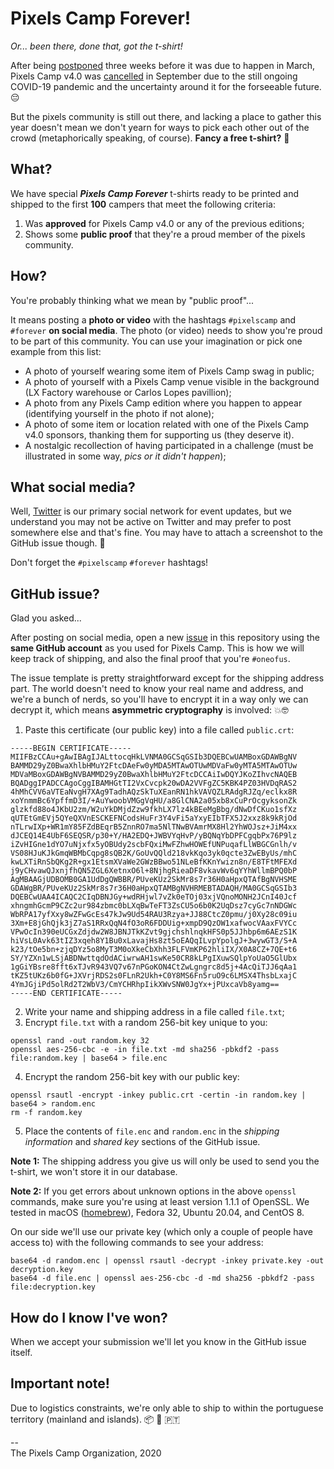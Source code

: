 # Pixels Camp Forever!
_Or... been there, done that, got the t-shirt!_

After being [postponed](https://blog.pixels.camp/pixels-camp-postponed-fddece7ccc4c) three weeks before it was due to happen in March, Pixels Camp v4.0 was [cancelled](https://blog.pixels.camp/) in September due to the still ongoing COVID-19 pandemic and the uncertainty around it for the forseeable future. 😔

But the pixels community is still out there, and lacking a place to gather this year doesn't mean we don't yearn for ways to pick each other out of the crowd (metaphorically speaking, of course). **Fancy a free t-shirt?** 🙂

## What?

We have special **_Pixels Camp Forever_** t-shirts ready to be printed and shipped to the first **100** campers that meet the following criteria:

  1. Was **approved** for Pixels Camp v4.0 or any of the previous editions;
  2. Shows some **public proof** that they're a proud member of the pixels community.

## How?

You're probably thinking what we mean by "public proof"...

It means posting a **photo or video** with the hashtags `#pixelscamp` and `#forever` **on social media**. The photo (or video) needs to show you're proud to be part of this community. You can use your imagination or pick one example from this list:

  * A photo of yourself wearing some item of Pixels Camp swag in public;
  * A photo of yourself with a Pixels Camp venue visible in the background (LX Factory warehouse or Carlos Lopes pavillion);
  * A photo from any Pixels Camp edition where you happen to appear (identifying yourself in the photo if not alone);
  * A photo of some item or location related with one of the Pixels Camp v4.0 sponsors, thanking them for supporting us (they deserve it).
  * A nostalgic recollection of having participated in a challenge (must be illustrated in some way, _pics or it didn't happen_);

## What social media?

Well, [Twitter](https://twitter.com/pixelscamp) is our primary social network for event updates, but we understand you may not be active on Twitter and may prefer to post somewhere else and that's fine. You may have to attach a screenshot to the GitHub issue though. 🤔

Don't forget the `#pixelscamp` `#forever` hashtags!

## GitHub issue?

Glad you asked...

After posting on social media, open a new [issue](https://github.com/PixelsCamp/pixelscamp-forever/issues/new/choose) in this repository using the **same GitHub account** as you used for Pixels Camp. This is how we will keep track of shipping, and also the final proof that you're `#oneofus`.

The issue template is pretty straightforward except for the shipping address part. The world doesn't need to know your real name and address, and we're a bunch of nerds, so you'll have to encrypt it in a way only we can decrypt it, which means **asymmetric cryptography** is involved: 💥🤓

  1. Paste this certificate (our public key) into a file called `public.crt`:
```
-----BEGIN CERTIFICATE-----
MIIFBzCCAu+gAwIBAgIJALttocqHkLVNMA0GCSqGSIb3DQEBCwUAMBoxGDAWBgNV
BAMMD29yZ0BwaXhlbHMuY2FtcDAeFw0yMDA5MTAwOTUwMDVaFw0yMTA5MTAwOTUw
MDVaMBoxGDAWBgNVBAMMD29yZ0BwaXhlbHMuY2FtcDCCAiIwDQYJKoZIhvcNAQEB
BQADggIPADCCAgoCggIBAMHGtTI2VxCvcpk20wDA2VVFgZC5KBK4PZ03HVDqRAS2
4hMhCVV6aVTEaNvgH7XAg9TadhAQzSkTuXEanRN1hkVAVQZLRAdgRJZq/eclkx8R
xoYnmmBc6YpffmD3I/+AuYwoobVMGgVqHU/a8GlCNA2a05xb8xCuPrOcgyksonZk
glzkfd88o4JKbU2zm/W2uYkDMjdZzw9fkhLX7lz4kBEeMgBbg/dNwDfCKuo1sfXz
qUTEtGmEVj5QYeQXVnESCKEFNCodsHuFr3Y4vFi5aYxyEIbTFX5J2xxz8k9kRjOd
nTLrwIXp+WR1mY85FZdBEqrB5ZnnRO7ma5NlTNwBVAmrMX8Hl2YhWOJsz+JiM4xx
dJCEQ14E4UbF6SEQSR/p30+Y/HA2EDQ+JWBVYqHvP/yBQNqYbDPFCgqbPx76P9lz
iZvHIGne1dYO7uNjxfx5yOBUdy2scbFQxiMwFZhwHOWEfUNPuqafLlWBGCGnlh/v
VS08HJuKJkGmqWBMbCqpg8sQB2K/GoUvQQld218vkKqo3yk0qcte3ZwEByUs/mhC
kwLXTiRnSbQKg2R+gx1EtsmXVaWe2GWzBBwo51NLeBfKKnYwizn8n/E8TFtMFEXd
j9yCHvawQJxnjfhQN5ZGL6XetnxO6l+8NjhgRieaDF8vkavWv6qYYhWllmBPQ0bP
AgMBAAGjUDBOMB0GA1UdDgQWBBR/PUveKUz2SkMr8s7r36H0aHpxQTAfBgNVHSME
GDAWgBR/PUveKUz2SkMr8s7r36H0aHpxQTAMBgNVHRMEBTADAQH/MA0GCSqGSIb3
DQEBCwUAA4ICAQC2CIqDBNJGy+wdRHjwl7vZk0eTOj03xjVQnoMONH2JCnI40Jcf
xhngmhGcmP9CZc2ur984zbmc0bLXqBwTeFT3ZsCU5o6b0K2UqDsz7cyGc7nNDGWc
WbRPA17yfXxy8wZFwGcEs47kJw9Ud54RAU3Rzya+JJ88CtcZ0pmu/j0Xy28c09iu
3Xm+E8jGhQjk3jZ7aS1RRxQqN4fO3oR6FDDUig+xmpD9QzOW1xafwocVAaxFVYCc
VPwOcIn390eUCGxZdjdw2W8JBNJTkKZvt9gjchshlnqkHFS0p5JJhbp6m6AEzS1K
hiVsL0Avk63tIZ3xqeh8Y1Bu0xLavajHs8zt5oEAQqILvpYpolgJ+3wywGT3/S+A
k23/tOe5bn+zjqDYz5o8MyT3M0oXkeCbXhh3FLFVmKP62hliIX/X0A8CZ+7QE+t6
SY/YZXn1wLSjABDNwttqdOdACiwrwAH1swKe50CR8kLPgIXuwSQlpYoUaO5GlUbx
1gGiYBsre8fft6xTJvR943VQ7v67nPGoKON4CtZwLgngrc8d5j+4AcQiTJJ6qAa1
tKZ5tUKz6b0fG+JXVrjRDS2s0FLnR2Ukh+C0Y8MS6Fn5ruO9c6LMSX4ThsbLxajC
4YmJGjiPd5olRd2T2WbV3/CmYCHRhpIikXWvSNW0JgYx+jPUxcaVb8yamg==
-----END CERTIFICATE-----
```
  2. Write your name and shipping address in a file called `file.txt`;
  3. Encrypt `file.txt` with a random 256-bit key unique to you:
```
openssl rand -out random.key 32
openssl aes-256-cbc -e -in file.txt -md sha256 -pbkdf2 -pass file:random.key | base64 > file.enc
```
  4. Encrypt the random 256-bit key with our public key:
```
openssl rsautl -encrypt -inkey public.crt -certin -in random.key | base64 > random.enc
rm -f random.key
```
  5. Place the contents of `file.enc` and `random.enc` in the _shipping information_ and _shared key_ sections of the GitHub issue.

**Note 1:** The shipping address you give us will only be used to send you the t-shirt, we won't store it in our database.

**Note 2:** If you get errors about unknown options in the above `openssl` commands, make sure you're using at least version 1.1.1 of OpenSSL. We tested in macOS ([homebrew](https://brew.sh/)), Fedora 32, Ubuntu 20.04, and CentOS 8.

On our side we'll use our private key (which only a couple of people have access to) with the following commands to see your address:
```
base64 -d random.enc | openssl rsautl -decrypt -inkey private.key -out decryption.key
base64 -d file.enc | openssl aes-256-cbc -d -md sha256 -pbkdf2 -pass file:decryption.key
```

## How do I know I've won?

When we accept your submission we'll let you know in the GitHub issue itself.

## Important note!

Due to logistics constraints, we're only able to ship to within the portuguese territory (mainland and islands). 📦 🚐 🇵🇹

--<br>
The Pixels Camp Organization, 2020
